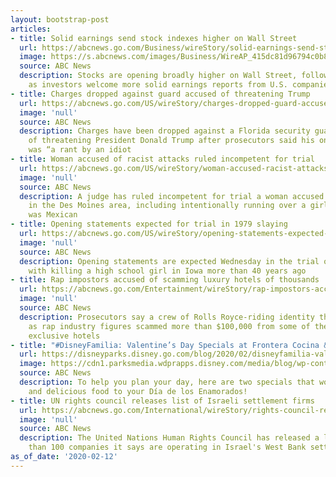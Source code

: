 ```yaml
---
layout: bootstrap-post
articles:
- title: Solid earnings send stock indexes higher on Wall Street
  url: https://abcnews.go.com/Business/wireStory/solid-earnings-send-stock-indexes-higher-wall-street-68937307
  image: https://s.abcnews.com/images/Business/WireAP_415dc81d96794c0b8bfaca3dfcd63125_16x9_992.jpg
  source: ABC News
  description: Stocks are opening broadly higher on Wall Street, following gains overseas,
    as investors welcome more solid earnings reports from U.S. companies
- title: Charges dropped against guard accused of threatening Trump
  url: https://abcnews.go.com/US/wireStory/charges-dropped-guard-accused-threatening-trump-68937273
  image: 'null'
  source: ABC News
  description: Charges have been dropped against a Florida security guard accused
    of threatening President Donald Trump after prosecutors said his online video
    was “a rant by an idiot
- title: Woman accused of racist attacks ruled incompetent for trial
  url: https://abcnews.go.com/US/wireStory/woman-accused-racist-attacks-ruled-incompetent-trial-68937206
  image: 'null'
  source: ABC News
  description: A judge has ruled incompetent for trial a woman accused of hate crimes
    in the Des Moines area, including intentionally running over a girl she thought
    was Mexican
- title: Opening statements expected for trial in 1979 slaying
  url: https://abcnews.go.com/US/wireStory/opening-statements-expected-trial-1979-slaying-68936875
  image: 'null'
  source: ABC News
  description: Opening statements are expected Wednesday in the trial of a man charged
    with killing a high school girl in Iowa more than 40 years ago
- title: Rap impostors accused of scamming luxury hotels of thousands
  url: https://abcnews.go.com/Entertainment/wireStory/rap-impostors-accused-scamming-luxury-hotels-thousands-68936724
  image: 'null'
  source: ABC News
  description: Prosecutors say a crew of Rolls Royce-riding identity thieves who posed
    as rap industry figures scammed more than $100,000 from some of the South's most
    exclusive hotels
- title: "#DisneyFamilia: Valentine’s Day Specials at Frontera Cocina & Maya Grill!"
  url: https://disneyparks.disney.go.com/blog/2020/02/disneyfamilia-valentines-day-specials-at-frontera-cocina-maya-grill/
  image: https://cdn1.parksmedia.wdprapps.disney.com/media/blog/wp-content/uploads/2020/02/yghwevfr3t6yiu313.jpg
  source: ABC News
  description: To help you plan your day, here are two specials that would add romance
    and delicious food to your Día de los Enamorados!
- title: UN rights council releases list of Israeli settlement firms
  url: https://abcnews.go.com/International/wireStory/rights-council-releases-list-israeli-settlement-firms-68936721
  image: 'null'
  source: ABC News
  description: The United Nations Human Rights Council has released a list of more
    than 100 companies it says are operating in Israel's West Bank settlements
as_of_date: '2020-02-12'
---
```


